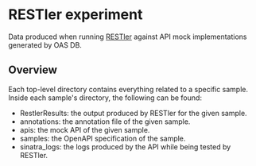 # RESTler experiment

Data produced when running [RESTler](https://github.com/microsoft/restler-fuzzer) against API mock implementations generated by OAS DB.

## Overview

Each top-level directory contains everything related to a specific sample. Inside each sample's directory, the following can be found:

- RestlerResults: the output produced by RESTler for the given sample.
- annotations: the annotation file of the given sample.
- apis: the mock API of the given sample.
- samples: the OpenAPI specification of the sample.
- sinatra_logs: the logs produced by the API while being tested by RESTler.
